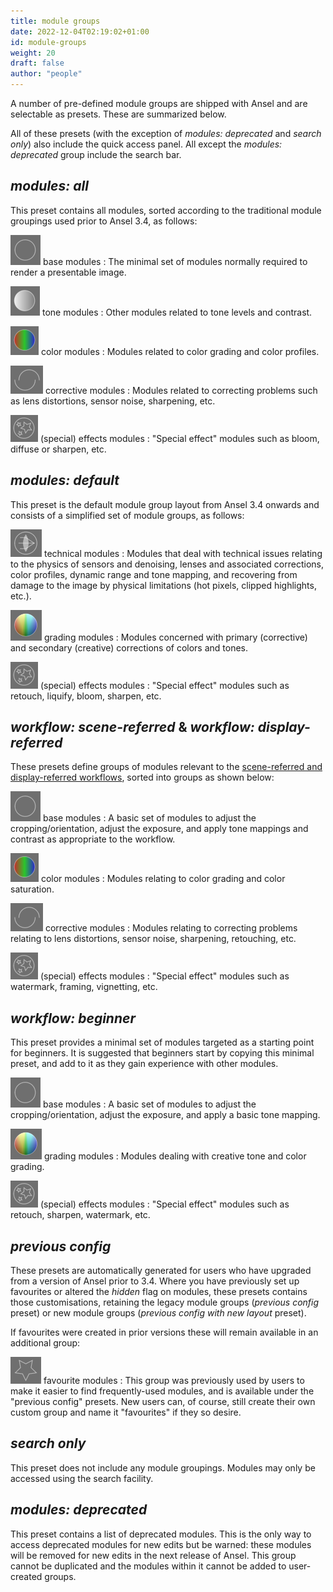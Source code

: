 ```yaml
---
title: module groups
date: 2022-12-04T02:19:02+01:00
id: module-groups
weight: 20
draft: false
author: "people"
---
```


A number of pre-defined module groups are shipped with Ansel and are selectable as presets. These are summarized below.

All of these presets (with the exception of _modules: deprecated_ and _search only_) also include the quick access panel. All except the _modules: deprecated_ group include the search bar.

## _modules: all_

This preset contains all modules, sorted according to the traditional module groupings used prior to Ansel 3.4, as follows:

![module-group-basic-icon](./module-groups/module-group-basic-icon.png#icon) base modules
: The minimal set of modules normally required to render a presentable image.

![module-group-tone-icon](./module-groups/module-group-tone-icon.png#icon) tone modules
: Other modules related to tone levels and contrast.

![module-group-color-icon](./module-groups/module-group-color-icon.png#icon) color modules
: Modules related to color grading and color profiles.

![module-group-correct-icon](./module-groups/module-group-correct-icon.png#icon) corrective modules
: Modules related to correcting problems such as lens distortions, sensor noise, sharpening, etc.

![module-group-effects-icon](./module-groups/module-group-effects-icon.png#icon) (special) effects modules
: "Special effect" modules such as bloom, diffuse or sharpen, etc.

## _modules: default_

This preset is the default module group layout from Ansel 3.4 onwards and consists of a simplified set of module groups, as follows:

![module-group-technical-icon](./module-groups/module-group-technical-icon.png#icon) technical modules
: Modules that deal with technical issues relating to the physics of sensors and denoising, lenses and associated corrections, color profiles, dynamic range and tone mapping, and recovering from damage to the image by physical limitations (hot pixels, clipped highlights, etc.).

![module-group-grading-icon](./module-groups/module-group-grading-icon.png#icon) grading modules
: Modules concerned with primary (corrective) and secondary (creative) corrections of colors and tones.

![module-group-effects-icon](./module-groups/module-group-effects-icon.png#icon) (special) effects modules
: "Special effect" modules such as retouch, liquify, bloom, sharpen, etc.

## _workflow: scene-referred_ & _workflow: display-referred_

These presets define groups of modules relevant to the [scene-referred and display-referred workflows](../pixelpipe/the-pixelpipe-and-module-order.md#module-order-and-workflows), sorted into groups as shown below:

![module-group-basic-icon](./module-groups/module-group-basic-icon.png#icon) base modules
: A basic set of modules to adjust the cropping/orientation, adjust the exposure, and apply tone mappings and contrast as appropriate to the workflow.

![module-group-color-icon](./module-groups/module-group-color-icon.png#icon) color modules
: Modules relating to color grading and color saturation.

![module-group-correct-icon](./module-groups/module-group-correct-icon.png#icon) corrective modules
: Modules relating to correcting problems relating to lens distortions, sensor noise, sharpening, retouching, etc.

![module-group-effects-icon](./module-groups/module-group-effects-icon.png#icon) (special) effects modules
: "Special effect" modules such as watermark, framing, vignetting, etc.

## _workflow: beginner_

This preset provides a minimal set of modules targeted as a starting point for beginners. It is suggested that beginners start by copying this minimal preset, and add to it as they gain experience with other modules.

![module-group-basic-icon](./module-groups/module-group-basic-icon.png#icon) base modules
: A basic set of modules to adjust the cropping/orientation, adjust the exposure, and apply a basic tone mapping.

![module-group-grading-icon](./module-groups/module-group-grading-icon.png#icon) grading modules
: Modules dealing with creative tone and color grading.

![module-group-effects-icon](./module-groups/module-group-effects-icon.png#icon) (special) effects modules
: "Special effect" modules such as retouch, sharpen, watermark, etc.

## _previous config_

These presets are automatically generated for users who have upgraded from a version of Ansel prior to 3.4. Where you have previously set up favourites or altered the _hidden_ flag on modules, these presets contains those customisations, retaining the legacy module groups (_previous config_ preset) or new module groups (_previous config with new layout_ preset).

If favourites were created in prior versions these will remain available in an additional group:

![module-group-favourites-icon](./module-groups/module-group-favorites-icon.png#icon) favourite modules
: This group was previously used by users to make it easier to find frequently-used modules, and is available under the "previous config" presets. New users can, of course, still create their own custom group and name it "favourites" if they so desire.

## _search only_

This preset does not include any module groupings. Modules may only be accessed using the search facility.

## _modules: deprecated_

This preset contains a list of deprecated modules. This is the only way to access deprecated modules for new edits but be warned: these modules will be removed for new edits in the next release of Ansel. This group cannot be duplicated and the modules within it cannot be added to user-created groups.
